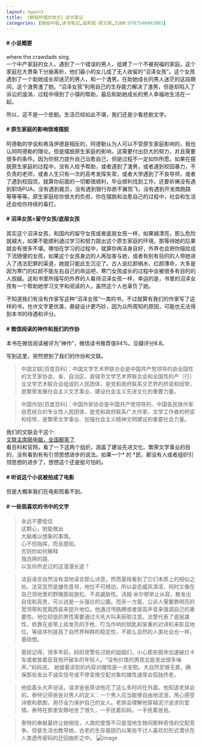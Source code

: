 ```yaml
---
layout: mypost
title: 《蝲蛄吟唱的地方》读书笔记
categories: [蝲蛄吟唱,读书笔记,迪莉娅·欧文斯,ISBN:9787540492885]
---
```

#### # 小说概要
where the crawdads sing.<br>一个中产家庭的女人，遇到了一个错误的男人，组建了一个不被祝福的家庭。这个家庭在大萧条下分崩离析，他们最小的女儿成了无人收留的“沼泽女孩”。这个女孩遇到了一个助她成长却迷茫的男人，和一个渣男。在助她成长的男人迷茫的这段期间，这个渣男渣了她。“沼泽女孩”利用自己的生存能力解决了渣男，但是却陷入了诉讼的漩涡，过程中得到了小镇的帮助，最后和助她成长的男人幸福地生活在一起。

所以，这不是一个悲剧。生活已经如此不堪，我们还是少看悲剧文学。

#### # 原生家庭的影响很难摆脱
阿德勒的学说和弗洛伊德是相反的，阿德勒认为人可以不受原生家庭影响的，我也认同阿德勒的理论。但是摆脱原生家庭的影响，这需要付出巨大的努力，并且需要很多的条件。因为你努力提升自己治愈自己，但是过程不一定如你所愿。如果在摆脱原生家庭的过程中，没有人给予帮助，或者遇到了渣男，或者遇到校园暴力，不负责的老师，或者人生只有一次的高考发挥失常，或者大学遇到了不良导师，或者了遇到校园贷。就算你前面的一切都很顺利，毕业顺利找到工作，还要祈祷没有遇到职场PUA，没有遇到裁员，没有遇到银行存款不翼而飞，没有遇到开发商跑路等等等等。原生家庭给你很大的负担，你在摆脱和治愈自己的过程中，社会和生活还会给你持续的毒打。

#### # 沼泽女孩=留守女孩/底层女孩
其实这个沼泽女孩，和国内的留守女孩或者底层女孩一样，如果越漂亮，那么危险就越大，如果不能顺利通过学习和努力跳出这个原生家庭的环境，那等待她的后果就会有很多不堪。哪怕在学习的过程中，就算你再洁身自好，外界也会把你描绘成下流随便的女孩，如果这个女孩身边的人再加害与她，或者有别有目的的人带她进入了违法犯罪的渠道，她就只能此生沉沦了。古人说红颜祸水、红颜薄命，大多是因为寒门的红颜不能左右自己的命运吧，寒门女孩成长的过程中会被很多有目的的人觊觎。这和书里所描写的外界的人看待沼泽女孩一样，幸运的是，书里的沼泽女孩有一个帮助她学习文字和阅读的人，虽然这个人也辜负了她。

不知道我们有没有作家写这种“沼泽女孩”一类的书，不过就算有我们的作家写了这样的书，也许文字更优美，悬疑设计更巧妙，因为众所周知的原因，可能也无法得到本书的待遇和评分。

#### # 微信阅读的神作和我们的作协
本书在微信阅读被评为“神作”，微信读书推荐值94%。豆瓣评分8.8。

写到这里，突然想到了我们的作协和文联。
> 中国文联[百度百科]：中国文学艺术界联合会是中国共产党领导的由全国性的文艺家协会，省、自治区、直辖市文学艺术界联合会和全国性的产（行）业文学艺术联合会组成的人民团体，是党和政府联系文艺界的桥梁和纽带，是繁荣发展社会主义文艺事业、建设社会主义先进文化的重要力量。

> 中国作协[百度百科]：中国作家协会是中国共产党领导的、中国各民族作家自愿结合的专业性人民团体，是党和政府联系广大作家、文学工作者的桥梁和纽带，是繁荣文学事业、加强社会主义精神文明建设的重要社会力量。

我们的文联会干这个:<br>[文联主席砸电脑，全国都笑了](https://mp.weixin.qq.com/s/xiEiHJ6m0g8RqFbPphyg7A)<br>看百科和官网，看了一下这两个组织，涵盖了建设先进文化、繁荣文学事业的目的，没有看到有有引领思想进步的说法。如果一个* 的 *民，都没有人或者组织引领思想的进步了，想想这个还是挺可怕的。

#### # 听说这个小说被拍成了电影
但是大概率我们在电影院看不到。

#### # 一些我喜欢的书中的文字

> 永远不要低估<br>这颗心，她能做出<br>大脑难以想象的事情。<br>心不但指挥，而且感知。<br>否则你如何解释<br>我选择的路,<br>以及你所走过的这漫漫长途？

> 法庭语言自然没有湿地语言那么诗意，然而基娅看到了它们本质上的相似之处。法官显然是雄性首领，地位不可撼动，所以姿态威风凛凛，同时又像在自己领地里的野猪那般放松，不具威胁性。汤姆·米尔顿举止从容，散发出自信和高贵，可以说是一头强壮的公鹿。而另一方面，公诉人需要靠明亮的宽领带和宽肩西装来提升地位。他通过甩胳膊或者提高声音来强调自己的重要性。地位较低的男性需要通过大吼大叫来获取注意。法警代表了底层雄性，依靠在皮带上挂发亮的手枪、叮当作响的钥匙和笨重的对讲机来彰显地位。等级序列提高了自然界种群的稳定性，不那么自然的人类社会也一样，基娅想。

> 基娅记得，很多年前，妈妈曾警告过她的姐姐们，小心那些狠命加速破烂卡车或者放着低音炮开破车的年轻人。“没有价值的男孩总是发出很多噪声。”妈妈说。
她接着读到的内容对雌性是一点安慰。大自然足够无畏，确保那些发出不诚实信号或不停变换交配对象的雄性通常会孤独终老。

> 他低着头大声说话，请求爸爸原谅他花了这么多时间在外面。他知道老排会的。泰特记得爸爸对男人的定义：一个男人应当能够自由地流泪，用心感受诗歌和歌剧，用尽全力保护自己的女人。老排会理解他穿越泥泞追求的爱情。泰特在那里安静地坐了很久，一手抚着妈妈，一手抚着爸爸。

> 泰特的奉献最终让她相信，人类的爱情不只是湿地生物间那种奇怪的交配竞争。但是生活也教导她，古老的生存基因仍以某些不讨人喜欢的形式潜伏在人类遗传密码的迂回曲折之中。
![image](https://www.wuyeso.com/i/zb_users/upload/2022/09/202209221663822805120236.jpg)
